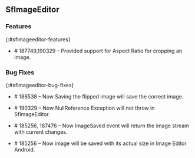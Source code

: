 ## SfImageEditor

### Features
{:#sfimageeditor-features}

* \# 187749,190329 – Provided support for Aspect Ratio for cropping an image.

### Bug Fixes
{:#sfimageeditor-bug-fixes}

* \# 188538  – Now Saving the flipped image will save the correct image.

* \# 190329  – Now NullReference Exception will not throw in SfImageEditor.

* \# 185256, 187476 – Now ImageSaved event will return the image stream with current changes.

* \# 185256 – Now image will be saved with its actual size in Image Editor Android.

